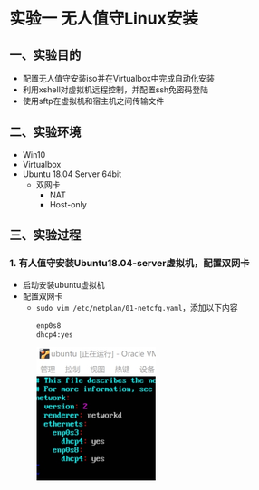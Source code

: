 # 实验一 无人值守Linux安装
## 一、实验目的
- 配置无人值守安装iso并在Virtualbox中完成自动化安装
- 利用xshell对虚拟机远程控制，并配置ssh免密码登陆
- 使用sftp在虚拟机和宿主机之间传输文件

## 二、实验环境
- Win10
- Virtualbox
- Ubuntu 18.04 Server 64bit
  - 双网卡
    - NAT
    - Host-only

## 三、实验过程
### 1. 有人值守安装Ubuntu18.04-server虚拟机，配置双网卡
- 启动安装ubuntu虚拟机
- 配置双网卡
  - ```sudo vim /etc/netplan/01-netcfg.yaml```，添加以下内容
      ```
      enp0s8
      dhcp4:yes
      ```
    ![双网卡配置](images/33.jpg)
    